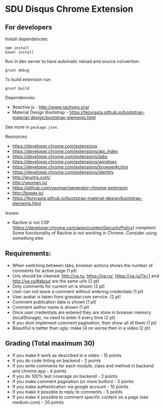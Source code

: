 # SDU Disqus Chrome Extension

## For developers

Install dependencies:

```
npm install
bower install
```

Run in dev server to have automatic reload and source convertion:

```
grunt debug
```

To build extension run:

```
grunt build
```

Dependencies:

* Reactive.js - http://www.ractivejs.org/
* Material Design Bootstrap - https://fezvrasta.github.io/bootstrap-material-design/bootstrap-elements.html

See more in `package.json`.

Resources:

* https://developer.chrome.com/extensions
* https://developer.chrome.com/extensions/api_index
* https://developer.chrome.com/extensions/tabs
* https://developer.chrome.com/extensions/windows
* https://developer.chrome.com/extensions/browserAction
* https://developer.chrome.com/extensions/identity
* http://gruntjs.com/
* http://yeoman.io/
* https://github.com/yeoman/generator-chrome-extension
* http://bower.io/
* https://fezvrasta.github.io/bootstrap-material-design/bootstrap-elements.html

Issues:

* Ractive is not CSP (https://developer.chrome.com/apps/contentSecurityPolicy) complient. Some functionality of Ractive is not working in Chrome. Consider using something else


## Requirements:


* When switching between tabs, browser actions shows the number of comments for active page (1 pt)
* Urls should be cleaned: http://ya.ru, https://ya.ru/, https://ya.ru/?x=1 and http://ya.ru/#about are the same urls (2 pt)
* Only comments for current url is shown (2 pt)
* User can not leave a comment without entering credentials (1 pt)
* User avatar is taken from gravatar.com service. (2 pt)
* Comment publication date is shown (1 pt)
* Comment author name is shown (1 pt)
* Once user credentials are entered they are store in browser memory (localStorage), no need to enter it every time (2 pt)
* If you dont implement comment pagination, then show all of them (1 pt)
* Beautiful is better than ugly: make UI on worse then in a video (2 pt)

 ## Grading (Total maximum 30)


* If you make it work as described in a video - 15 points
* If you do code linting on backend - 2 points
* If you write comments for each module, class and method in backend and chrome app - 4 points
* If you do 100% test coverage on backend - 2 points
* If you make comment pagination (or more button) - 5 points
* If you make authentication via google account - 10 points
* If you make it possible to reply to comments - 5 points
* If you make it possible to comment specific content on a page (see medium.com) - 20 points
